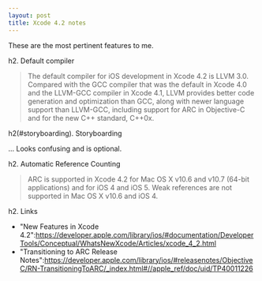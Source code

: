 ```yaml
---
layout: post
title: Xcode 4.2 notes
---
```


These are the most pertinent features to me.

h2. Default compiler

> The default compiler for iOS development in Xcode 4.2 is LLVM 3.0. Compared with the GCC compiler that was the default in Xcode 4.0 and the LLVM-GCC compiler in Xcode 4.1, LLVM provides better code generation and optimization than GCC, along with newer language support than LLVM-GCC, including support for ARC in Objective-C and for the new C++ standard, C++0x.

h2(#storyboarding). Storyboarding

... Looks confusing and is optional.

h2. Automatic Reference Counting

> ARC is supported in Xcode 4.2 for Mac OS X v10.6 and v10.7 (64-bit applications) and for iOS 4 and iOS 5. Weak references are not supported in Mac OS X v10.6 and iOS 4.

h2. Links

* "New Features in Xcode 4.2":https://developer.apple.com/library/ios/#documentation/DeveloperTools/Conceptual/WhatsNewXcode/Articles/xcode_4_2.html
* "Transitioning to ARC Release Notes":https://developer.apple.com/library/ios/#releasenotes/ObjectiveC/RN-TransitioningToARC/_index.html#//apple_ref/doc/uid/TP40011226

